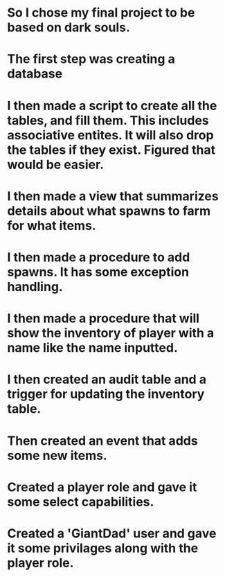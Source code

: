 # So I chose my final project to be based on dark souls.
# The first step was creating a database
# I then made a script to create all the tables, and fill them. This includes associative entites. It will also drop the tables if they exist. Figured that would be easier.
# I then made a view that summarizes details about what spawns to farm for what items.
# I then made a procedure to add spawns. It has some exception handling.
# I then made a procedure that will show the inventory of player with a name like the name inputted.
# I then created an audit table and a trigger for updating the inventory table.
# Then created an event that adds some new items.
# Created a player role and gave it some select capabilities.
# Created a 'GiantDad' user and gave it some privilages along with the player role.
